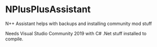 # NPlusPlusAssistant
N++ Assistant helps with backups and installing community mod stuff


Needs Visual Studio Community 2019 with C# .Net stuff installed to compile.

